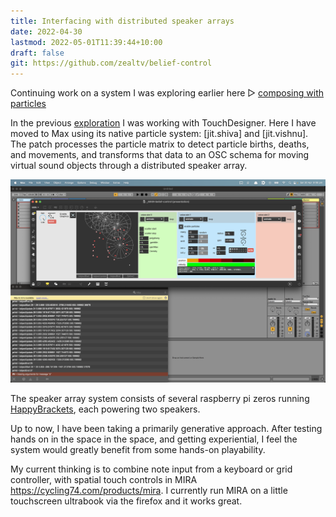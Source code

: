 ```yaml
---
title: Interfacing with distributed speaker arrays
date: 2022-04-30
lastmod: 2022-05-01T11:39:44+10:00
draft: false
git: https://github.com/zealtv/belief-control
---
```


Continuing work on a system I was exploring earlier here  ▷
[composing with particles](composing%20with%20particles.md)


In the previous [exploration](composing%20with%20particles.md) I was working with TouchDesigner.  Here I have moved to Max using its native particle system: \[jit.shiva] and \[jit.vishnu].  The patch processes the particle matrix to detect particle births, deaths, and movements, and transforms that data to an OSC schema for moving virtual sound objects through a distributed speaker array. 

![](assets/Screen%20Shot%202022-04-30%20at%208.06.06%20pm.png)


The speaker array system consists of several raspberry pi zeros running  [HappyBrackets](https://www.happybrackets.net/wp/), each powering two speakers.

Up to now, I have been taking a primarily generative approach. 
 After testing hands on in the space in the space, and getting  experiential, I feel the system would greatly benefit from some hands-on playability.  
 
 My current thinking is to combine note input from a keyboard or grid controller, with spatial touch controls in MIRA https://cycling74.com/products/mira.  I currently run MIRA on a little touchscreen ultrabook via the firefox and it works great.


